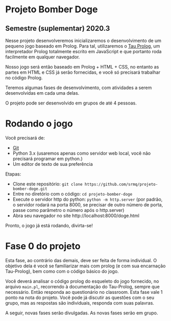# Projeto Bomber Doge
## Semestre (suplementar) 2020.3

Nesse projeto desenvolveremos inicializaremos o desenvolvimento de um pequeno
jogo baseado em Prolog. Para tal, utilizaremos o 
[Tau Prolog](http://www.tau-prolog.org/), um interpretador
Prolog totalmente escrito em JavaScript e que portanto roda facilmente em
qualquer navegador.

Nosso jogo será então baseado em Prolog + HTML + CSS, no entanto as partes
em HTML e CSS já serão fornecidas, e você só precisará trabalhar no
código Prolog. 

Teremos algumas fases de desenvolvimento, com atividades a serem desenvolvidas
em cada uma delas.

O projeto pode ser desenvolvido em grupos de até 4 pessoas.

# Rodando o jogo

Você precisará de:
* [Git](https://github.com/srmq/projeto-bomber-doge)
* Python 3.x (usaremos apenas como servidor web local, você não precisará
programar em python.)
* Um editor de texto de sua preferência

Etapas:
* Clone este repositório: `git clone https://github.com/srmq/projeto-bomber-doge.git`
* Entre no diretório com o código: `cd projeto-bomber-doge`
* Execute o servidor http do python: `python -m http.server` 
(por padrão, o servidor rodará na porta 8000, se precisar de outro número de
porta, passe como parâmetro o número após o http.server)
* Abra seu navegador no site http://localhost:8000/doge.html 

Pronto, o jogo já está rodando, divirta-se!

# Fase 0 do projeto

Esta fase, ao contrário das demais, deve ser feita de forma individual.
O objetivo dela é você se familiarizar mais com prolog (e com sua
encarnação Tau-Prolog), bem como com o código básico do jogo.

Você deverá analisar o código prolog do esqueleto do jogo fornecido,
no arquivo `main.pl`, recorrendo à documentação do Tau-Prolog, sempre
que necessário. Então responda ao questionário no classroom. Esta fase
vale 1 ponto na nota do projeto. Você pode já discutir as questões
com o seu grupo, mas as respostas são individuais, responda com
suas palavras.

A seguir, novas fases serão divulgadas. As novas fases serão em grupo.
